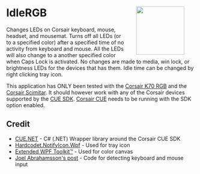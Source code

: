# IdleRGB <img align="right" src="IdleRGB/Resources/rgb.ico" width="128" style="margin:0px 30px">
Changes LEDs on Corsair keyboard, mouse, headset, and mousemat. Turns off all LEDs (or to a specified color) after a specified time of no activity from keyboard and mouse.  All the LEDs will also change to a another specified color when Caps Lock is activated. No changes are made to media, win lock, or brightness LEDs for the devices that has them. Idle time can be changed by right clicking tray icon.

This application has ONLY been tested with the [Corsair K70 RGB](http://www.corsair.com/en-us/corsair-gaming-k70-rgb-mechanical-gaming-keyboard-cherry-mx-red) and the [Corsair Scimitar](http://www.corsair.com/en-us/scimitar-rgb-optical-moba-mmo-gaming-mouse). It should however work with any of the Corsair devices supported by the [CUE SDK](http://forum.corsair.com/v3/showthread.php?t=156813). [Corsair CUE](http://www.corsair.com/en-us/landing/cue) needs to be running with the SDK option enabled.

## Credit
* [CUE.NET](https://github.com/DarthAffe/CUE.NET) - C# (.NET) Wrapper library around the Corsair CUE SDK
* [Hardcodet.NotifyIcon.Wpf](http://www.hardcodet.net/wpf-notifyicon) - Used for tray icon
* [Extended WPF Toolkit™](https://github.com/xceedsoftware/wpftoolkit) - Used for color canvas
* [Joel Abrahamsson's post](https://http://joelabrahamsson.com/detecting-mouse-and-keyboard-input-with-net/t) - Code for detecting keyboard and mouse input
